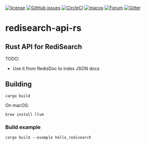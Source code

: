 [![license](https://img.shields.io/github/license/RediSearch/redisearch-api-rs.svg)](https://github.com/RediSearch/redisearch-api-rs)
[![GitHub issues](https://img.shields.io/github/release/RediSearch/redisearch-api-rs.svg)](https://github.com/RediSearch/redisearch-api-rs/releases/latest)
[![CircleCI](https://circleci.com/gh/RediSearch/redisearch-api-rs/tree/master.svg?style=svg)](https://circleci.com/gh/RediSearch/redisearch-api-rs/tree/master)
[![macos](https://github.com/RediSearch/redisearch-api-rs/workflows/macos/badge.svg)](https://github.com/RediSearch/redisearch-api-rs/actions?query=workflow%3Amacos)
[![Forum](https://img.shields.io/badge/Forum-RediSearch-blue)](https://forum.redislabs.com/c/modules/redisearch/)
[![Gitter](https://badges.gitter.im/RedisLabs/RediSearch.svg)](https://gitter.im/RedisLabs/RediSearch?utm_source=badge&utm_medium=badge&utm_campaign=pr-badge)

# redisearch-api-rs

## Rust API for RediSearch

TODO:

- Use it from RedisDoc to index JSON docs

## Building

    cargo build

On macOS:

    brew install llvm

### Build example

    cargo build --example hello_redisearch

